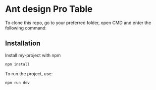 
# Ant design Pro Table

To clone this repo, go to your preferred folder, open CMD and enter the following command:


## Installation

Install my-project with npm

```bash
npm install
```

To run the project, use:

```bash
npm run dev
```
    
